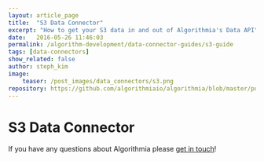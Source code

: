```yaml
---
layout: article_page
title:  "S3 Data Connector"
excerpt: "How to get your S3 data in and out of Algorithmia's Data API"
date:   2016-05-26 11:46:03
permalink: /algorithm-development/data-connector-guides/s3-guide
tags: [data-connectors]
show_related: false
author: steph_kim
image:
    teaser: /post_images/data_connectors/s3.png
repository: https://github.com/algorithmiaio/algorithmia/blob/master/public/images/connectors/s3.png
---
```


# S3 Data Connector



If you have any questions about Algorithmia please <a href="mailto:support@algorithmia.com">get in touch</a>!